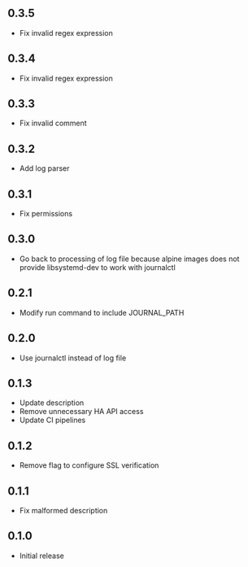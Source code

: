 <!-- https://developers.home-assistant.io/docs/add-ons/presentation#keeping-a-changelog -->

## 0.3.5 

- Fix invalid regex expression

## 0.3.4 

- Fix invalid regex expression

## 0.3.3 

- Fix invalid comment

## 0.3.2 

- Add log parser

## 0.3.1 

- Fix permissions

## 0.3.0

- Go back to processing of log file because alpine images does not provide libsystemd-dev to work with journalctl

## 0.2.1 

- Modify run command to include JOURNAL_PATH

## 0.2.0 

- Use journalctl instead of log file

## 0.1.3 

- Update description
- Remove unnecessary HA API access
- Update CI pipelines

## 0.1.2

- Remove flag to configure SSL verification

## 0.1.1

- Fix malformed description

## 0.1.0

- Initial release
